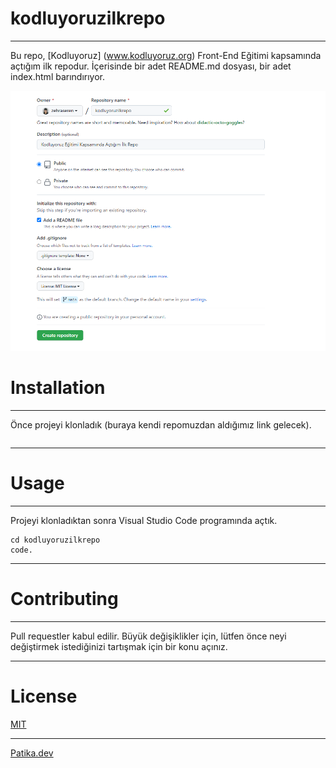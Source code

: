 # kodluyoruzilkrepo
------------------------------------------------------------------------------------------------

Bu repo, [Kodluyoruz] (www.kodluyoruz.org) Front-End Eğitimi kapsamında açtığım ilk repodur. İçerisinde bir adet README.md dosyası, bir adet index.html barındırıyor.

![img](img/firstrepo.png)

# Installation
------------------------------------------------------------------------------------------------
Önce projeyi klonladık (buraya kendi repomuzdan aldığımız link gelecek).
```git clone https://github.com/zehraseren/kodluyoruzilkrepo.git
```

------------------------------------------------------------------------------------------------

# Usage 
------------------------------------------------------------------------------------------------

Projeyi klonladıktan sonra Visual Studio Code programında açtık.

``` Linux için:
cd kodluyoruzilkrepo
code.
```

------------------------------------------------------------------------------------------------

# Contributing
------------------------------------------------------------------------------------------------

Pull requestler kabul edilir. Büyük değişiklikler için, lütfen önce neyi değiştirmek istediğinizi tartışmak için bir konu açınız.

------------------------------------------------------------------------------------------------

# License
[MIT](https://choosealicense.com/licenses/mit/)

------------------------------------------------------------------------------------------------

[Patika.dev](https://www.patika.dev/tr)
